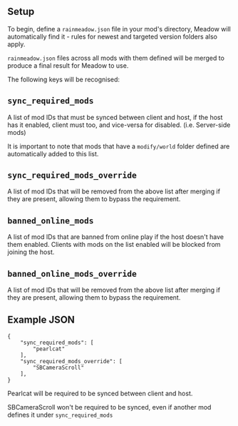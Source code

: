 ## Setup
To begin, define a `rainmeadow.json` file in your mod's directory, Meadow will automatically find it - rules for newest and targeted version folders also apply.

`rainmeadow.json` files across all mods with them defined will be merged to produce a final result for Meadow to use.

The following keys will be recognised:

## `sync_required_mods`
A list of mod IDs that must be synced between client and host, if the host has it enabled, client must too, and vice-versa for disabled. (i.e. Server-side mods)

It is important to note that mods that have a `modify/world` folder defined are automatically added to this list.

## `sync_required_mods_override`
A list of mod IDs that will be removed from the above list after merging if they are present, allowing them to bypass the requirement.

## `banned_online_mods`
A list of mod IDs that are banned from online play if the host doesn't have them enabled. Clients with mods on the list enabled will be blocked from joining the host.

## `banned_online_mods_override`
A list of mod IDs that will be removed from the above list after merging if they are present, allowing them to bypass the requirement.

## Example JSON
```
{
    "sync_required_mods": [
        "pearlcat"
    ],
    "sync_required_mods_override": [
        "SBCameraScroll"
    ],
}
```

Pearlcat will be required to be synced between client and host.

SBCameraScroll won't be required to be synced, even if another mod defines it under `sync_required_mods`
